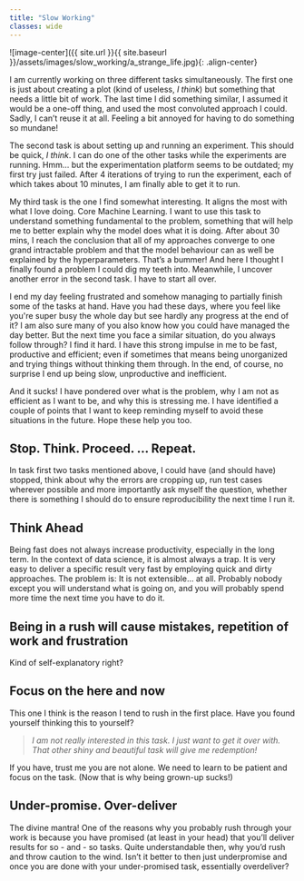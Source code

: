 ```yaml
---
title: "Slow Working"
classes: wide
---
```


![image-center]({{ site.url }}{{ site.baseurl }}/assets/images/slow_working/a_strange_life.jpg){: .align-center}

I am currently working on three different tasks simultaneously. The first one is just about creating a plot (kind of useless, *I think*) but something that needs a little bit of work. The last time I did something similar, I assumed it would be a one-off thing, and used the most convoluted approach I could. Sadly, I can’t reuse it at all. Feeling a bit annoyed for having to do something so mundane! 

The second task is about setting up and running an experiment. This should be quick, *I think*. I can do one of the other tasks while the experiments are running. Hmm... but the experimentation platform seems to be outdated; my first try just failed. After 4 iterations of trying to run the experiment, each of which takes about 10 minutes, I am finally able to get it to run.

My third task is the one I find somewhat interesting. It aligns the most with what I love doing. Core Machine Learning. I want to use this task to understand something fundamental to the problem, something that will help me to better explain why the model does what it is doing. After about 30 mins, I reach the conclusion that all of my approaches converge to one grand intractable problem and that the model behaviour can as well be explained by the hyperparameters. That’s a bummer! And here I thought I finally found a problem I could dig my teeth into. Meanwhile, I uncover another error in the second task. I have to start all over.

I end my day feeling frustrated and somehow managing to partially finish some of the tasks at hand. Have you had these days, where you feel like you're super busy the whole day but see hardly any progress at the end of it? I am also sure many of you also know how you could have managed the day better. But the next time you face a similar situation, do you always follow through? I find it hard. I have this strong impulse in me to be fast, productive and efficient; even if sometimes that means being unorganized and trying things without thinking them through. In the end, of course, no surprise I end up being slow, unproductive and inefficient.

And it sucks! I have pondered over what is the problem, why I am not as efficient as I want to be, and why this is stressing me. I have identified a couple of points that I want to keep reminding myself to avoid these situations in the future. Hope these help you too.

## Stop. Think. Proceed. … Repeat.

In task first two tasks mentioned above, I could have (and should have) stopped, think about why the errors are cropping up, run test cases wherever possible and more importantly ask myself the question, whether there is something I should do to ensure reproducibility the next time I run it.

## Think Ahead

Being fast does not always increase productivity, especially in the long term. In the context of data science, it is almost always a trap. It is very easy to deliver a specific result very fast by employing quick and dirty approaches. The problem is: It is not extensible… at all. Probably nobody except you will understand what is going on, and you will probably spend more time the next time you have to do it.

## Being in a rush will cause mistakes, repetition of work and frustration

Kind of self-explanatory right? 

## Focus on the here and now

This one I think is the reason I tend to rush in the first place. Have you found yourself thinking this to yourself?

> *I am not really interested in this task. I just want to get it over with. That other shiny and beautiful task will give me redemption!*

If you have, trust me you are not alone. We need to learn to be patient and focus on the task. (Now that is why being grown-up sucks!)

## Under-promise. Over-deliver

The divine mantra! One of the reasons why you probably rush through your work is because you have promised (at least in your head) that you’ll deliver results for so - and - so tasks. Quite understandable then, why you’d rush and throw caution to the wind. Isn’t it better to then just underpromise and once you are done with your under-promised task, essentially overdeliver?


